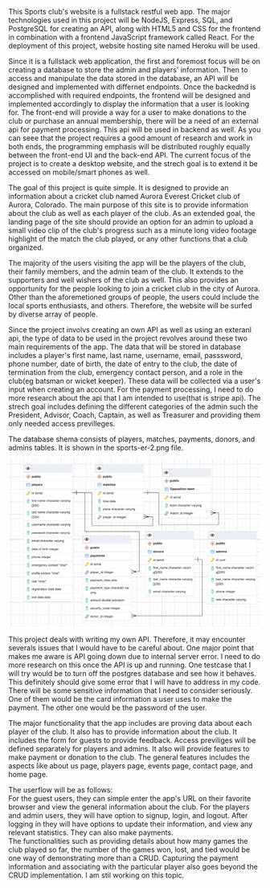 
This Sports club's website is a fullstack restful web app. The major technologies used in this project will be NodeJS, Express, SQL, and PostgreSQL for creating an API, along with HTML5 and CSS for the frontend in combination with a frontend JavaScript framework called React. For the deployment of this project, website hosting site named Heroku will be used. <br>

Since it is a fullstack web application, the first and foremost focus will be on creating a database to store the admin and players' information. Then to access and manipulate the data stored in the database, an API will be designed and implemented with differnet endpoints. Once the backednd is accomplished with required endpoints, the frontend will be designed and implemented accordingly to display the information that a user is looking for. The front-end will provide a way for a user to make donations to the club or purchase an annual membership, there will be a need of an external api for payment processing. This api will be used in backend as well. As you can seee that the project requires a good amount of research and work in both ends, the programming emphasis will be distributed roughly equally between the front-end UI and the back-end API. 
The current focus of the project is to create a desktop website, and the strech goal is to extend it be accessed on mobile/smart phones as well. <br>

The goal of this project is quite simple. It is designed to provide an information about a cricket club named Aurora Everest Cricket club of Aurora, Colorado. The main purpose of this site is to provide information about the club as well as each player of the club. As an extended goal, the landing page of the site should provide an option for an admin to upload a small video clip of the club's progress such as a minute long video footage highlight of the match the club played, or any other functions that a club organized. <br>

The majority of the users visiting the app will be the players of the club, their family members, and the admin team of the club. It extends to the supporters and well wishers of the club as well. This also provides an opportunity for the people looking to join a cricket club in the city of Aurora. Other than the aforemetioned groups of people, the users could include the local sports enthusiasts, and others. Therefore, the website will be surfed by diverse array of people. <br>

Since the project involvs creating an own API as well as using an exteranl api, the type of data to be used in the project revolves around these two main requirements of the app. The data that will be stored in database includes a player's first name, last name, username, email, passsword, phone number, date of birth, the date of entry to the club, the date of termination from the club, emergency contact person, and a role in the club(eg batsman or wicket keeper). These data will be collected via a user's input when creating an account. For the payment processing, I need to do more research about the api that I am intended to use(that is stripe api). The strech goal includes defining the different categories of the admin such the President, Advisor, Coach, Captain, as well as Treasurer and providing them only needed access previlleges. 

The database shema consists of players, matches, payments, donors, and admins tables. It is shown in the sports-er-2.png file. 
<br>

![](er-diagrams/sports-er-2.png)
<br>

This project deals with writing my own API. Therefore, it may encounter severals issues that I would have to be careful about. One major point that makes me aware is API going down due to internal server error. I need to do more research on this once the API is up and running. One testcase that I will try would be to turn off the postgres database and see how it behaves. This definitely should give some error that I will have to address in my code. There will be some sensitive information that I need to consider seriously. One of them would be the card information a user uses to make the payment. The other one would be the password of the user.
<br>

The major functionality that the app includes are proving data about each player of the club. It also has to provide information about the club. It includes the form for guests to provide feedback. Access previliges will be defined separately for players and admins. It also will provide features to make payment or donation to the club. The general features includes the aspects like about us page, players page, events page, contact page, and home page.
<br>

The userflow will be as follows:<br>
For the guest users, they can simple enter the app's URL on their favorite browser and view the general information about the club. For the players and admin users, they will have option to signup, login, and logout. After logging in they will have options to update their information, and view any relevant statistics. They can also make payments.
<br>
The functionalities such as providing details about how many games the club played so far, the number of the games won, lost, and tied would be one way of demonstrating more than a CRUD. Capturing the payment information and associating with the particular player also goes beyond the CRUD implementation. I am stil working on this topic.
